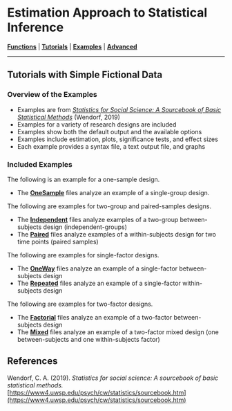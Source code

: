 # Estimation Approach to Statistical Inference

[**Functions**](../A-Functions) | 
[**Tutorials**](../B-Tutorials) | 
[**Examples**](../C-Examples) | 
[**Advanced**](../D-Advanced)

---

## Tutorials with Simple Fictional Data

### Overview of the Examples

- Examples are from [_Statistics for Social Science: A Sourcebook of Basic Statistical Methods_](https://www4.uwsp.edu/psych/cw/statistics/sourcebook.htm) (Wendorf, 2019)
- Examples for a variety of research designs are included
- Examples show both the default output and the available options
- Examples include estimation, plots, significance tests, and effect sizes
- Each example provides a syntax file, a text output file, and graphs

### Included Examples

The following is an example for a one-sample design.

- The [**OneSample**](./OneSample/) files analyze an example of a single-group design.

The following are examples for two-group and paired-samples designs.

- The [**Independent**](./Independent/) files analyze examples of a two-group between-subjects design (independent-groups)
- The [**Paired**](./Paired/) files analyze examples of a within-subjects design for two time points (paired samples)

The following are examples for single-factor designs.

- The [**OneWay**](./OneWay/) files analyze an example of a single-factor between-subjects design
- The [**Repeated**](./Repeated/) files analyze an example of a single-factor within-subjects design

The following are examples for two-factor designs.

- The [**Factorial**](./Factorial/) files analyze an example of a two-factor between-subjects design
- The [**Mixed**](./Mixed) files analyze an example of a two-factor mixed design (one between-subjects and one within-subjects factor)

## References

Wendorf, C. A. (2019). _Statistics for social science: A sourcebook of basic statistical methods._ [https://www4.uwsp.edu/psych/cw/statistics/sourcebook.htm](https://www4.uwsp.edu/psych/cw/statistics/sourcebook.htm)
